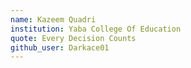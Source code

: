 ```yaml
---
name: Kazeem Quadri
institution: Yaba College Of Education
quote: Every Decision Counts
github_user: Darkace01
---
```


